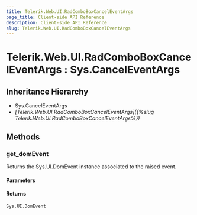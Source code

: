 ```yaml
---
title: Telerik.Web.UI.RadComboBoxCancelEventArgs
page_title: Client-side API Reference
description: Client-side API Reference
slug: Telerik.Web.UI.RadComboBoxCancelEventArgs
---
```


# Telerik.Web.UI.RadComboBoxCancelEventArgs : Sys.CancelEventArgs 

## Inheritance Hierarchy

* Sys.CancelEventArgs
* *[Telerik.Web.UI.RadComboBoxCancelEventArgs]({%slug Telerik.Web.UI.RadComboBoxCancelEventArgs%})*

## Methods

###  get_domEvent

Returns the Sys.UI.DomEvent instance associated to the raised event.

#### Parameters

#### Returns

`Sys.UI.DomEvent` 


